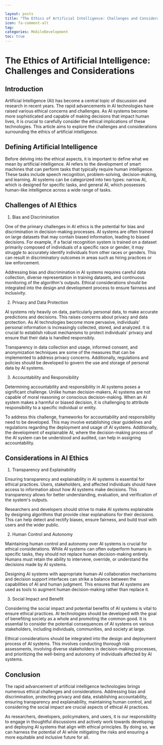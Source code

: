 ```yaml
---

layout: posts
title: "The Ethics of Artificial Intelligence: Challenges and Considerations"
icon: fa-comment-alt
tag:      
categories: MobileDevelopment
toc: true
---
```




# The Ethics of Artificial Intelligence: Challenges and Considerations

## Introduction

Artificial Intelligence (AI) has become a central topic of discussion and research in recent years. The rapid advancements in AI technologies have raised various ethical concerns and challenges. As AI systems become more sophisticated and capable of making decisions that impact human lives, it is crucial to carefully consider the ethical implications of these technologies. This article aims to explore the challenges and considerations surrounding the ethics of artificial intelligence.

## Defining Artificial Intelligence

Before delving into the ethical aspects, it is important to define what we mean by artificial intelligence. AI refers to the development of smart machines that can perform tasks that typically require human intelligence. These tasks include speech recognition, problem-solving, decision-making, and learning. AI systems can be categorized into two types: narrow AI, which is designed for specific tasks, and general AI, which possesses human-like intelligence across a wide range of tasks.

## Challenges of AI Ethics

1. Bias and Discrimination

One of the primary challenges in AI ethics is the potential for bias and discrimination in decision-making processes. AI systems are often trained on large datasets that may contain biased information, leading to biased decisions. For example, if a facial recognition system is trained on a dataset primarily composed of individuals of a specific race or gender, it may struggle to accurately identify individuals from other races or genders. This can result in discriminatory outcomes in areas such as hiring practices or law enforcement.

Addressing bias and discrimination in AI systems requires careful data collection, diverse representation in training datasets, and continuous monitoring of the algorithm's outputs. Ethical considerations should be integrated into the design and development process to ensure fairness and inclusivity.

2. Privacy and Data Protection

AI systems rely heavily on data, particularly personal data, to make accurate predictions and decisions. This raises concerns about privacy and data protection. As AI technologies become more pervasive, individuals' personal information is increasingly collected, stored, and analyzed. It is crucial to establish robust mechanisms to protect individuals' privacy and ensure that their data is handled responsibly.

Transparency in data collection and usage, informed consent, and anonymization techniques are some of the measures that can be implemented to address privacy concerns. Additionally, regulations and policies should be developed to govern the use and storage of personal data by AI systems.

3. Accountability and Responsibility

Determining accountability and responsibility in AI systems poses a significant challenge. Unlike human decision-makers, AI systems are not capable of moral reasoning or conscious decision-making. When an AI system makes a harmful or biased decision, it is challenging to attribute responsibility to a specific individual or entity.

To address this challenge, frameworks for accountability and responsibility need to be developed. This may involve establishing clear guidelines and regulations regarding the deployment and usage of AI systems. Additionally, the development of explainable AI, where the decision-making process of the AI system can be understood and audited, can help in assigning accountability.

## Considerations in AI Ethics

1. Transparency and Explainability

Ensuring transparency and explainability in AI systems is essential for ethical practices. Users, stakeholders, and affected individuals should have access to information about how AI systems make decisions. This transparency allows for better understanding, evaluation, and verification of the system's outputs.

Researchers and developers should strive to make AI systems explainable by designing algorithms that provide clear explanations for their decisions. This can help detect and rectify biases, ensure fairness, and build trust with users and the wider public.

2. Human Control and Autonomy

Maintaining human control and autonomy over AI systems is crucial for ethical considerations. While AI systems can often outperform humans in specific tasks, they should not replace human decision-making entirely. Humans must retain the ability to intervene, override, or understand the decisions made by AI systems.

Designing AI systems with appropriate human-AI collaboration mechanisms and decision support interfaces can strike a balance between the capabilities of AI and human judgment. This ensures that AI systems are used as tools to augment human decision-making rather than replace it.

3. Social Impact and Benefit

Considering the social impact and potential benefits of AI systems is vital to ensure ethical practices. AI technologies should be developed with the goal of benefiting society as a whole and promoting the common good. It is essential to consider the potential consequences of AI systems on various stakeholders, including individuals, communities, and society at large.

Ethical considerations should be integrated into the design and deployment process of AI systems. This involves conducting thorough risk assessments, involving diverse stakeholders in decision-making processes, and prioritizing the well-being and autonomy of individuals affected by AI systems.

## Conclusion

The rapid advancement of artificial intelligence technologies brings numerous ethical challenges and considerations. Addressing bias and discrimination, protecting privacy and data, establishing accountability, ensuring transparency and explainability, maintaining human control, and considering the social impact are crucial aspects of ethical AI practices.

As researchers, developers, policymakers, and users, it is our responsibility to engage in thoughtful discussions and actively work towards developing and deploying AI systems that align with ethical principles. By doing so, we can harness the potential of AI while mitigating the risks and ensuring a more equitable and inclusive future for all.